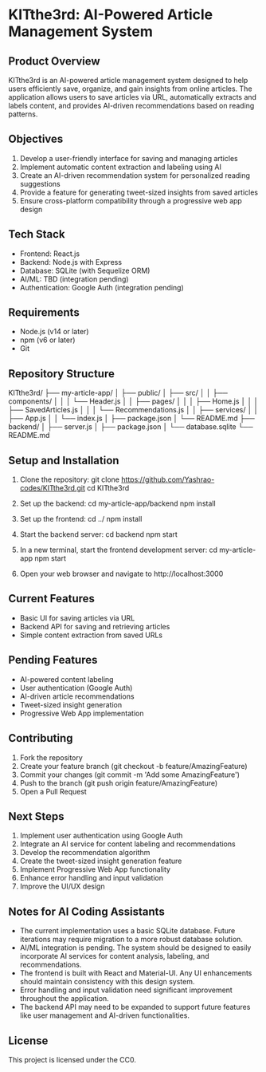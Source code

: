 # KITthe3rd: AI-Powered Article Management System

## Product Overview
KITthe3rd is an AI-powered article management system designed to help users efficiently save, organize, and gain insights from online articles. The application allows users to save articles via URL, automatically extracts and labels content, and provides AI-driven recommendations based on reading patterns.

## Objectives
1. Develop a user-friendly interface for saving and managing articles
2. Implement automatic content extraction and labeling using AI
3. Create an AI-driven recommendation system for personalized reading suggestions
4. Provide a feature for generating tweet-sized insights from saved articles
5. Ensure cross-platform compatibility through a progressive web app design

## Tech Stack
- Frontend: React.js
- Backend: Node.js with Express
- Database: SQLite (with Sequelize ORM)
- AI/ML: TBD (integration pending)
- Authentication: Google Auth (integration pending)

## Requirements
- Node.js (v14 or later)
- npm (v6 or later)
- Git

## Repository Structure
KITthe3rd/
├── my-article-app/
│   ├── public/
│   ├── src/
│   │   ├── components/
│   │   │   └── Header.js
│   │   ├── pages/
│   │   │   ├── Home.js
│   │   │   ├── SavedArticles.js
│   │   │   └── Recommendations.js
│   │   ├── services/
│   │   ├── App.js
│   │   └── index.js
│   ├── package.json
│   └── README.md
├── backend/
│   ├── server.js
│   ├── package.json
│   └── database.sqlite
└── README.md


## Setup and Installation
1. Clone the repository:
   git clone https://github.com/Yashrao-codes/KITthe3rd.git
   cd KITthe3rd

2. Set up the backend:
   cd my-article-app/backend
   npm install

3. Set up the frontend:
   cd ../
   npm install

4. Start the backend server:
   cd backend
   npm start

5. In a new terminal, start the frontend development server:
   cd my-article-app
   npm start

6. Open your web browser and navigate to http://localhost:3000

## Current Features
- Basic UI for saving articles via URL
- Backend API for saving and retrieving articles
- Simple content extraction from saved URLs

## Pending Features
- AI-powered content labeling
- User authentication (Google Auth)
- AI-driven article recommendations
- Tweet-sized insight generation
- Progressive Web App implementation

## Contributing
1. Fork the repository
2. Create your feature branch (git checkout -b feature/AmazingFeature)
3. Commit your changes (git commit -m 'Add some AmazingFeature')
4. Push to the branch (git push origin feature/AmazingFeature)
5. Open a Pull Request

## Next Steps
1. Implement user authentication using Google Auth
2. Integrate an AI service for content labeling and recommendations
3. Develop the recommendation algorithm
4. Create the tweet-sized insight generation feature
5. Implement Progressive Web App functionality
6. Enhance error handling and input validation
7. Improve the UI/UX design

## Notes for AI Coding Assistants
- The current implementation uses a basic SQLite database. Future iterations may require migration to a more robust database solution.
- AI/ML integration is pending. The system should be designed to easily incorporate AI services for content analysis, labeling, and recommendations.
- The frontend is built with React and Material-UI. Any UI enhancements should maintain consistency with this design system.
- Error handling and input validation need significant improvement throughout the application.
- The backend API may need to be expanded to support future features like user management and AI-driven functionalities.

## License
This project is licensed under the CC0.

